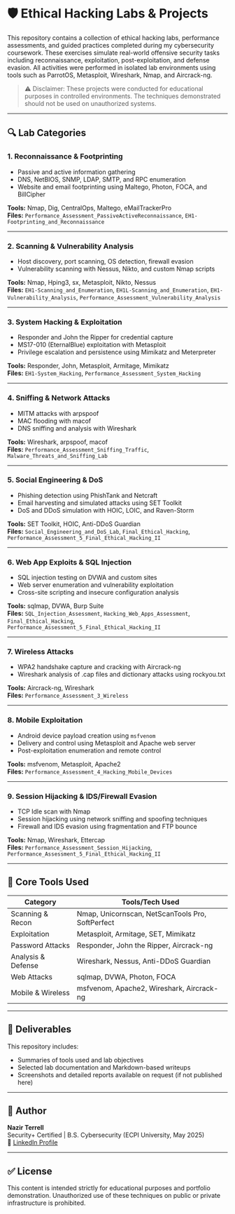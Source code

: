 # 🛡️ Ethical Hacking Labs & Projects

This repository contains a collection of ethical hacking labs, performance assessments, and guided practices completed during my cybersecurity coursework. These exercises simulate real-world offensive security tasks including reconnaissance, exploitation, post-exploitation, and defense evasion. All activities were performed in isolated lab environments using tools such as ParrotOS, Metasploit, Wireshark, Nmap, and Aircrack-ng.

> ⚠️ Disclaimer: These projects were conducted for educational purposes in controlled environments. The techniques demonstrated should not be used on unauthorized systems.

---

## 🔍 Lab Categories

### 1. **Reconnaissance & Footprinting**
- Passive and active information gathering
- DNS, NetBIOS, SNMP, LDAP, SMTP, and RPC enumeration
- Website and email footprinting using Maltego, Photon, FOCA, and BillCipher

**Tools:** Nmap, Dig, CentralOps, Maltego, eMailTrackerPro  
**Files:** `Performance_Assessment_PassiveActiveReconnaissance`, `EH1-Footprinting_and_Reconnaissance`

---

### 2. **Scanning & Vulnerability Analysis**
- Host discovery, port scanning, OS detection, firewall evasion
- Vulnerability scanning with Nessus, Nikto, and custom Nmap scripts

**Tools:** Nmap, Hping3, sx, Metasploit, Nikto, Nessus  
**Files:** `EH1-Scanning_and_Enumeration`, `EH1L-Scanning_and_Enumeration`, `EH1-Vulnerability_Analysis`, `Performance_Assessment_Vulnerability_Analysis`

---

### 3. **System Hacking & Exploitation**
- Responder and John the Ripper for credential capture
- MS17-010 (EternalBlue) exploitation with Metasploit
- Privilege escalation and persistence using Mimikatz and Meterpreter

**Tools:** Responder, John, Metasploit, Armitage, Mimikatz  
**Files:** `EH1-System_Hacking`, `Performance_Assessment_System_Hacking`

---

### 4. **Sniffing & Network Attacks**
- MITM attacks with arpspoof
- MAC flooding with macof
- DNS sniffing and analysis with Wireshark

**Tools:** Wireshark, arpspoof, macof  
**Files:** `Performance_Assessment_Sniffing_Traffic`, `Malware_Threats_and_Sniffing_Lab`

---

### 5. **Social Engineering & DoS**
- Phishing detection using PhishTank and Netcraft
- Email harvesting and simulated attacks using SET Toolkit
- DoS and DDoS simulation with HOIC, LOIC, and Raven-Storm

**Tools:** SET Toolkit, HOIC, Anti-DDoS Guardian  
**Files:** `Social_Engineering_and_DoS_Lab`, `Final_Ethical_Hacking`, `Performance_Assessment_5_Final_Ethical_Hacking_II`

---

### 6. **Web App Exploits & SQL Injection**
- SQL injection testing on DVWA and custom sites
- Web server enumeration and vulnerability exploitation
- Cross-site scripting and insecure configuration analysis

**Tools:** sqlmap, DVWA, Burp Suite  
**Files:** `SQL_Injection_Assessment`, `Hacking_Web_Apps_Assessment`, `Final_Ethical_Hacking`, `Performance_Assessment_5_Final_Ethical_Hacking_II`

---

### 7. **Wireless Attacks**
- WPA2 handshake capture and cracking with Aircrack-ng
- Wireshark analysis of .cap files and dictionary attacks using rockyou.txt

**Tools:** Aircrack-ng, Wireshark  
**Files:** `Performance_Assessment_3_Wireless`

---

### 8. **Mobile Exploitation**
- Android device payload creation using `msfvenom`
- Delivery and control using Metasploit and Apache web server
- Post-exploitation enumeration and remote control

**Tools:** msfvenom, Metasploit, Apache2  
**Files:** `Performance_Assessment_4_Hacking_Mobile_Devices`

---

### 9. **Session Hijacking & IDS/Firewall Evasion**
- TCP Idle scan with Nmap
- Session hijacking using network sniffing and spoofing techniques
- Firewall and IDS evasion using fragmentation and FTP bounce

**Tools:** Nmap, Wireshark, Ettercap  
**Files:** `Performance_Assessment_Session_Hijacking`, `Performance_Assessment_5_Final_Ethical_Hacking_II`

---

## 🧰 Core Tools Used

| Category            | Tools/Tech Used |
|---------------------|------------------|
| Scanning & Recon    | Nmap, Unicornscan, NetScanTools Pro, SoftPerfect |
| Exploitation        | Metasploit, Armitage, SET, Mimikatz |
| Password Attacks    | Responder, John the Ripper, Aircrack-ng |
| Analysis & Defense  | Wireshark, Nessus, Anti-DDoS Guardian |
| Web Attacks         | sqlmap, DVWA, Photon, FOCA |
| Mobile & Wireless   | msfvenom, Apache2, Wireshark, Aircrack-ng |

---

## 📄 Deliverables
This repository includes:
- Summaries of tools used and lab objectives
- Selected lab documentation and Markdown-based writeups
- Screenshots and detailed reports available on request (if not published here)

---

## 👤 Author
**Nazir Terrell**  
Security+ Certified | B.S. Cybersecurity (ECPI University, May 2025)  
🔗 [LinkedIn Profile](https://www.linkedin.com/in/nazir-terrell-40a05b217)

---

## ✅ License
This content is intended strictly for educational purposes and portfolio demonstration. Unauthorized use of these techniques on public or private infrastructure is prohibited.

